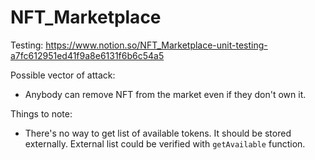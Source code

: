 # NFT_Marketplace

Testing: https://www.notion.so/NFT_Marketplace-unit-testing-a7fc612951ed41f9a8e6131f6b6c54a5

Possible vector of attack:
- Anybody can remove NFT from the market even if they don't own it.

Things to note:
- There's no way to get list of available tokens. It should be stored externally. External list could be verified with `getAvailable` function.
